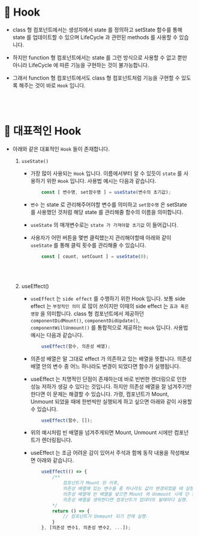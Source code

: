 # 🔔 Hook

- class 형 컴포넌트에서는 생성자에서 state 를 정의하고 setState 함수를 통해 state 를 업데이트할 수 있으며 LifeCycle 과 관련된 methods 를 사용할 수 있습니다.

- 하지만 function 형 컴포넌트에서는 state 를 그런 방식으로 사용할 수 없고 뿐만 아니라 LifeCycle 에 따른 기능을 구현하는 것이 불가능합니다.

- 그래서 function 형 컴포넌트에서도 class 형 컴포넌트처럼 기능을 구현할 수 있도록 해주는 것이 바로 `Hook` 입니다. <br/><br/><br/><br/>


# 🔔 대표적인 Hook

- 아래와 같은 대표적인 `Hook` 들이 존재합니다.

    1. `useState()`

        - 가장 많이 사용되는 `Hook` 입니다. 이름에서부터 알 수 있듯이 `state` 를 사용하기 위한 `Hook` 입니다. 사용법 예시는 다음과 같습니다.
            ```js
                const [ 변수명, set함수명 ] = useState(변수의 초기값);
            ```

        - `변수` 는 state 로 관리해주어야할 변수를 의미하고 `set함수명` 은 setState 를 사용했던 것처럼 해당 state 를 관리해줄 함수의 이름을 의미합니다. 

        - `useState` 의 매개변수로는 `state 가 가져야할 초기값` 이 들어갑니다. 

        - 사용자가 어떤 버튼을 몇번 클릭했는지 관리해야할때 아래와 같이 `useState` 를 통해 클릭 횟수를 관리해줄 수 있습니다.
            ```js
                const [ count, setCount ] = useState(0);
            ```
            <br/><br/>

    2. useEffect()

        - `useEffect` 는 `side effect` 를 수행하기 위한 Hook 입니다. 보통 side effect 는 `부정적인 의미` 로 많이 쓰이지만 이때의 side effect 는 `효과 혹은 영향` 을 의미합니다. class 형 컴포넌트에서 제공하던 `componentDidMount()`, `componentDidUpdate()`, `componentWillUnmount()` 를 통합적으로 제공하는 `Hook` 입니다. 사용법 예시는 다음과 같습니다. 
            ```js
                useEffect(함수, 의존성 배열);
            ```

        - 의존성 배열은 말 그대로 effect 가 의존하고 있는 배열을 뜻합니다. 의존성 배열 안의 변수 중 어느 하나라도 변경이 되었다면 함수가 실행됩니다. 

        - useEffect 는 치명적인 단점이 존재하는데 바로 빈번한 렌더링으로 인한 성능 저하가 생길 수 있다는 것입니다. 하지만 의존성 배열을 잘 넘겨주기만 한다면 이 문제는 해결할 수 있습니다. 가령, 컴포넌트가 Mount, Unmount 되었을 때에 한번씩만 실행되게 하고 싶으면 아래와 같이 사용할 수 있습니다.
            ```js
                useEffect(함수, []);
            ```

        - 위의 예시처럼 빈 배열을 넘겨주게되면 Mount, Unmount 시에만 컴포넌트가 렌더링됩니다. 

        - useEffect 는 조금 어려운 감이 있어서 주석과 함께 동작 내용을 작성해보면 아래와 같습니다. 
            ```js
                useEffect(() => {
                    /**
                        컴포넌트가 Mount 된 이후,
                        의존성 배열에 있는 변수들 중 하나라도 값이 변경되었을 때 실행.
                        의존성 배열에 빈 배열을 넣으면 Mount 와 Unmount 시에 단 한 번씩만 실행.
                        의존성 배열을 생락한다면 컴포넌트가 업데이트 될때마다 실행.
                    */
                    return () => {
                        // 컴포넌트가 Unmount 되기 전에 실행.
                    }
                }, [의존성 변수1, 의존성 변수2, ...]);
            ```